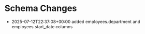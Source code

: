 # Schema Changes

- 2025-07-12T22:37:08+00:00 added employees.department and employees.start_date columns
